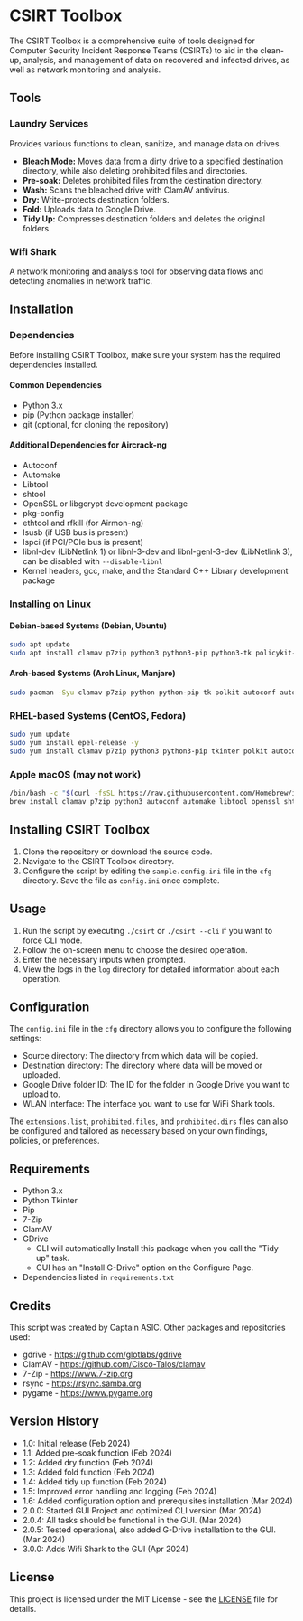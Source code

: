 # CSIRT Toolbox

The CSIRT Toolbox is a comprehensive suite of tools designed for Computer Security Incident Response Teams (CSIRTs) to aid in the clean-up, analysis, and management of data on recovered and infected drives, as well as network monitoring and analysis.

## Tools

### Laundry Services
Provides various functions to clean, sanitize, and manage data on drives.

- **Bleach Mode:** Moves data from a dirty drive to a specified destination directory, while also deleting prohibited files and directories.
- **Pre-soak:** Deletes prohibited files from the destination directory.
- **Wash:** Scans the bleached drive with ClamAV antivirus.
- **Dry:** Write-protects destination folders.
- **Fold:** Uploads data to Google Drive.
- **Tidy Up:** Compresses destination folders and deletes the original folders.

### Wifi Shark
A network monitoring and analysis tool for observing data flows and detecting anomalies in network traffic.

## Installation

### Dependencies

Before installing CSIRT Toolbox, make sure your system has the required dependencies installed.

#### Common Dependencies

- Python 3.x
- pip (Python package installer)
- git (optional, for cloning the repository)

#### Additional Dependencies for Aircrack-ng

- Autoconf
- Automake
- Libtool
- shtool
- OpenSSL or libgcrypt development package
- pkg-config
- ethtool and rfkill (for Airmon-ng)
- lsusb (if USB bus is present)
- lspci (if PCI/PCIe bus is present)
- libnl-dev (LibNetlink 1) or libnl-3-dev and libnl-genl-3-dev (LibNetlink 3), can be disabled with `--disable-libnl`
- Kernel headers, gcc, make, and the Standard C++ Library development package

### Installing on Linux

   #### Debian-based Systems (Debian, Ubuntu)

   ```bash
   sudo apt update
   sudo apt install clamav p7zip python3 python3-pip python3-tk policykit-1 autoconf automake libtool shtool libssl-dev libnl-3-dev libnl-genl-3-dev ethtool rfkill lsusb lspci build-essential -y
   ```

   #### Arch-based Systems (Arch Linux, Manjaro)
   ```bash
   sudo pacman -Syu clamav p7zip python python-pip tk polkit autoconf automake libtool shtool openssl libnl ethtool rfkill usbutils pciutils base-devel --noconfirm
   ```
   ### RHEL-based Systems (CentOS, Fedora)
   ```bash
   sudo yum update
   sudo yum install epel-release -y
   sudo yum install clamav p7zip python3 python3-pip tkinter polkit autoconf automake libtool shtool openssl-devel libnl3-devel ethtool rfkill usbutils pciutils gcc-c++ -y
   ```

### Apple macOS (may not work)
   ```bash
   /bin/bash -c "$(curl -fsSL https://raw.githubusercontent.com/Homebrew/install/HEAD/install.sh)"
   brew install clamav p7zip python3 autoconf automake libtool openssl shtool pkg-config hwloc pcre sqlite3 libpcap cmocka
   ```


## Installing CSIRT Toolbox
   1. Clone the repository or download the source code.
   2. Navigate to the CSIRT Toolbox directory.
   3. Configure the script by editing the `sample.config.ini` file in the `cfg` directory.
      Save the file as `config.ini` once complete.

## Usage

1. Run the script by executing `./csirt` or `./csirt --cli` if you want to force CLI mode.
2. Follow the on-screen menu to choose the desired operation.
3. Enter the necessary inputs when prompted.
4. View the logs in the `log` directory for detailed information about each operation.

## Configuration

The `config.ini` file in the `cfg` directory allows you to configure the following settings:

- Source directory: The directory from which data will be copied.
- Destination directory: The directory where data will be moved or uploaded.
- Google Drive folder ID: The ID for the folder in Google Drive you want to upload to.
- WLAN Interface: The interface you want to use for WiFi Shark tools.

The `extensions.list`, `prohibited.files`, and `prohibited.dirs` files can also be configured and tailored as necessary based on your own findings, policies, or preferences.

## Requirements

- Python 3.x
- Python Tkinter
- Pip
- 7-Zip
- ClamAV
- GDrive
   - CLI will automatically Install this package when you call the "Tidy up" task.
   - GUI has an "Install G-Drive" option on the Configure Page.
- Dependencies listed in `requirements.txt`

## Credits

This script was created by Captain ASIC.
Other packages and repositories used:
- gdrive - https://github.com/glotlabs/gdrive
- ClamAV - https://github.com/Cisco-Talos/clamav
- 7-Zip - https://www.7-zip.org
- rsync - https://rsync.samba.org
- pygame - https://www.pygame.org


## Version History

- 1.0: Initial release (Feb 2024)
- 1.1: Added pre-soak function (Feb 2024)
- 1.2: Added dry function (Feb 2024)
- 1.3: Added fold function (Feb 2024)
- 1.4: Added tidy up function (Feb 2024)
- 1.5: Improved error handling and logging (Feb 2024)
- 1.6: Added configuration option and prerequisites installation (Mar 2024)
- 2.0.0: Started GUI Project and optimized CLI version (Mar 2024)
- 2.0.4: All tasks should be functional in the GUI. (Mar 2024)
- 2.0.5: Tested operational, also added G-Drive installation to the GUI. (Mar 2024)
- 3.0.0: Adds Wifi Shark to the GUI (Apr 2024)


## License

This project is licensed under the MIT License - see the [LICENSE](LICENSE) file for details.
